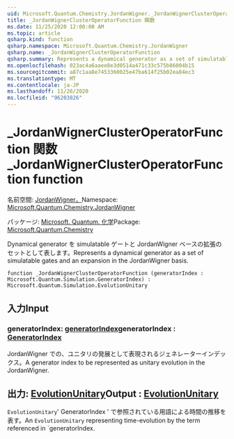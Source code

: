```yaml
---
uid: Microsoft.Quantum.Chemistry.JordanWigner._JordanWignerClusterOperatorFunction
title: _JordanWignerClusterOperatorFunction 関数
ms.date: 11/25/2020 12:00:00 AM
ms.topic: article
qsharp.kind: function
qsharp.namespace: Microsoft.Quantum.Chemistry.JordanWigner
qsharp.name: _JordanWignerClusterOperatorFunction
qsharp.summary: Represents a dynamical generator as a set of simulatable gates and an expansion in the JordanWigner basis.
ms.openlocfilehash: 023ac4a6aaee8e3d0514a471c33c575b86004b15
ms.sourcegitcommit: a87c1aa8e7453360025e47ba614f25b02ea84ec3
ms.translationtype: MT
ms.contentlocale: ja-JP
ms.lasthandoff: 11/26/2020
ms.locfileid: "96203826"
---
```

# <a name="_jordanwignerclusteroperatorfunction-function"></a><span data-ttu-id="395e3-102">_JordanWignerClusterOperatorFunction 関数</span><span class="sxs-lookup"><span data-stu-id="395e3-102">_JordanWignerClusterOperatorFunction function</span></span>

<span data-ttu-id="395e3-103">名前空間: [JordanWigner。](xref:Microsoft.Quantum.Chemistry.JordanWigner)</span><span class="sxs-lookup"><span data-stu-id="395e3-103">Namespace: [Microsoft.Quantum.Chemistry.JordanWigner](xref:Microsoft.Quantum.Chemistry.JordanWigner)</span></span>

<span data-ttu-id="395e3-104">パッケージ: [Microsoft. Quantum. 化学](https://nuget.org/packages/Microsoft.Quantum.Chemistry)</span><span class="sxs-lookup"><span data-stu-id="395e3-104">Package: [Microsoft.Quantum.Chemistry](https://nuget.org/packages/Microsoft.Quantum.Chemistry)</span></span>


<span data-ttu-id="395e3-105">Dynamical generator を simulatable ゲートと JordanWigner ベースの拡張のセットとして表します。</span><span class="sxs-lookup"><span data-stu-id="395e3-105">Represents a dynamical generator as a set of simulatable gates and an expansion in the JordanWigner basis.</span></span>

```qsharp
function _JordanWignerClusterOperatorFunction (generatorIndex : Microsoft.Quantum.Simulation.GeneratorIndex) : Microsoft.Quantum.Simulation.EvolutionUnitary
```


## <a name="input"></a><span data-ttu-id="395e3-106">入力</span><span class="sxs-lookup"><span data-stu-id="395e3-106">Input</span></span>

### <a name="generatorindex--generatorindex"></a><span data-ttu-id="395e3-107">generatorIndex: [generatorIndex](xref:Microsoft.Quantum.Simulation.GeneratorIndex)</span><span class="sxs-lookup"><span data-stu-id="395e3-107">generatorIndex : [GeneratorIndex](xref:Microsoft.Quantum.Simulation.GeneratorIndex)</span></span>

<span data-ttu-id="395e3-108">JordanWigner での、ユニタリの発展として表現されるジェネレーターインデックス。</span><span class="sxs-lookup"><span data-stu-id="395e3-108">A generator index to be represented as unitary evolution in the JordanWigner.</span></span>



## <a name="output--evolutionunitary"></a><span data-ttu-id="395e3-109">出力: [EvolutionUnitary](xref:Microsoft.Quantum.Simulation.EvolutionUnitary)</span><span class="sxs-lookup"><span data-stu-id="395e3-109">Output : [EvolutionUnitary](xref:Microsoft.Quantum.Simulation.EvolutionUnitary)</span></span>

<span data-ttu-id="395e3-110">`EvolutionUnitary`' GeneratorIndex ' で参照されている用語による時間の推移を表す。</span><span class="sxs-lookup"><span data-stu-id="395e3-110">An `EvolutionUnitary` representing time-evolution by the term referenced in \`generatorIndex.</span></span>